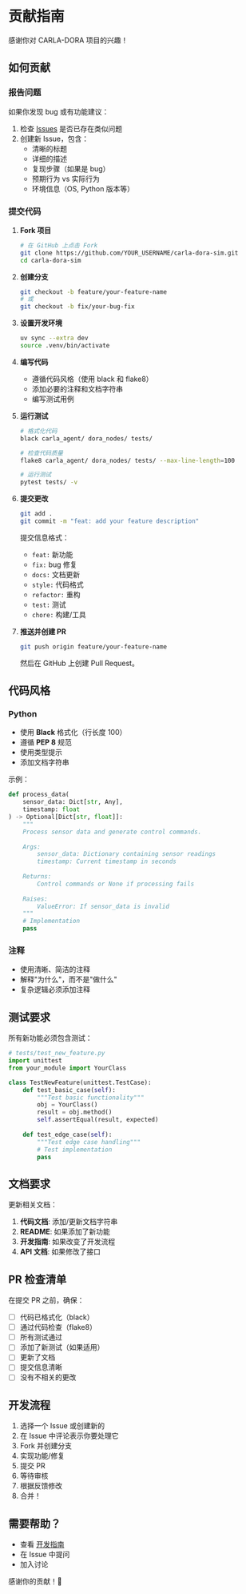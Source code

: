 # 贡献指南

感谢你对 CARLA-DORA 项目的兴趣！

## 如何贡献

### 报告问题

如果你发现 bug 或有功能建议：

1. 检查 [Issues](https://github.com/your-repo/issues) 是否已存在类似问题
2. 创建新 Issue，包含：
   - 清晰的标题
   - 详细的描述
   - 复现步骤（如果是 bug）
   - 预期行为 vs 实际行为
   - 环境信息（OS, Python 版本等）

### 提交代码

1. **Fork 项目**
   ```bash
   # 在 GitHub 上点击 Fork
   git clone https://github.com/YOUR_USERNAME/carla-dora-sim.git
   cd carla-dora-sim
   ```

2. **创建分支**
   ```bash
   git checkout -b feature/your-feature-name
   # 或
   git checkout -b fix/your-bug-fix
   ```

3. **设置开发环境**
   ```bash
   uv sync --extra dev
   source .venv/bin/activate
   ```

4. **编写代码**
   - 遵循代码风格（使用 black 和 flake8）
   - 添加必要的注释和文档字符串
   - 编写测试用例

5. **运行测试**
   ```bash
   # 格式化代码
   black carla_agent/ dora_nodes/ tests/
   
   # 检查代码质量
   flake8 carla_agent/ dora_nodes/ tests/ --max-line-length=100
   
   # 运行测试
   pytest tests/ -v
   ```

6. **提交更改**
   ```bash
   git add .
   git commit -m "feat: add your feature description"
   ```
   
   提交信息格式：
   - `feat:` 新功能
   - `fix:` bug 修复
   - `docs:` 文档更新
   - `style:` 代码格式
   - `refactor:` 重构
   - `test:` 测试
   - `chore:` 构建/工具

7. **推送并创建 PR**
   ```bash
   git push origin feature/your-feature-name
   ```
   
   然后在 GitHub 上创建 Pull Request。

## 代码风格

### Python

- 使用 **Black** 格式化（行长度 100）
- 遵循 **PEP 8** 规范
- 使用类型提示
- 添加文档字符串

示例：
```python
def process_data(
    sensor_data: Dict[str, Any],
    timestamp: float
) -> Optional[Dict[str, float]]:
    """
    Process sensor data and generate control commands.
    
    Args:
        sensor_data: Dictionary containing sensor readings
        timestamp: Current timestamp in seconds
        
    Returns:
        Control commands or None if processing fails
        
    Raises:
        ValueError: If sensor_data is invalid
    """
    # Implementation
    pass
```

### 注释

- 使用清晰、简洁的注释
- 解释"为什么"，而不是"做什么"
- 复杂逻辑必须添加注释

## 测试要求

所有新功能必须包含测试：

```python
# tests/test_new_feature.py
import unittest
from your_module import YourClass

class TestNewFeature(unittest.TestCase):
    def test_basic_case(self):
        """Test basic functionality"""
        obj = YourClass()
        result = obj.method()
        self.assertEqual(result, expected)
    
    def test_edge_case(self):
        """Test edge case handling"""
        # Test implementation
        pass
```

## 文档要求

更新相关文档：

1. **代码文档**: 添加/更新文档字符串
2. **README**: 如果添加了新功能
3. **开发指南**: 如果改变了开发流程
4. **API 文档**: 如果修改了接口

## PR 检查清单

在提交 PR 之前，确保：

- [ ] 代码已格式化（black）
- [ ] 通过代码检查（flake8）
- [ ] 所有测试通过
- [ ] 添加了新测试（如果适用）
- [ ] 更新了文档
- [ ] 提交信息清晰
- [ ] 没有不相关的更改

## 开发流程

1. 选择一个 Issue 或创建新的
2. 在 Issue 中评论表示你要处理它
3. Fork 并创建分支
4. 实现功能/修复
5. 提交 PR
6. 等待审核
7. 根据反馈修改
8. 合并！

## 需要帮助？

- 查看 [开发指南](docs/DEVELOPMENT.md)
- 在 Issue 中提问
- 加入讨论

感谢你的贡献！🎉
